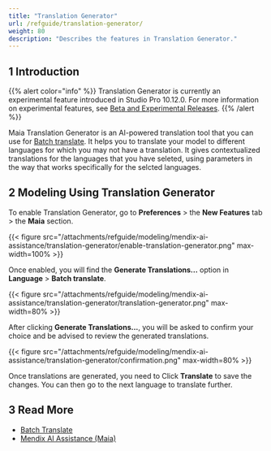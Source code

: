 ```yaml
---
title: "Translation Generator"
url: /refguide/translation-generator/
weight: 80
description: "Describes the features in Translation Generator."
---
```


## 1 Introduction 

{{% alert color="info" %}}
Translation Generator is currently an experimental feature introduced in Studio Pro 10.12.0. For more information on experimental features, see [Beta and Experimental Releases](/releasenotes/beta-features/).
{{% /alert %}}

 Maia Translation Generator is an AI-powered translation tool that you can use for [Batch translate](/refguide/batch-translate/). It helps you to translate your model to different languages for which you may not have a translation. It gives contextualized translations for the languages that you have seleted, using parameters in the way that works specifically for the selcted languages.

## 2 Modeling Using Translation Generator

To enable Translation Generator, go to **Preferences** > the **New Features** tab > the **Maia** section.

{{< figure src="/attachments/refguide/modeling/mendix-ai-assistance/translation-generator/enable-translation-generator.png" max-width=100% >}}

Once enabled, you will find the **Generate Translations...** option in **Language** > **Batch translate**. 

{{< figure src="/attachments/refguide/modeling/mendix-ai-assistance/translation-generator/translation-generator.png" max-width=80% >}}

After clicking **Generate Translations...**, you will be asked to confirm your choice and be advised to review the generated translations.

{{< figure src="/attachments/refguide/modeling/mendix-ai-assistance/translation-generator/confirmation.png" max-width=80% >}}

Once translations are generated, you need to Click **Translate** to save the changes. You can then go to the next language to translate further.

## 3 Read More

* [Batch Translate](/refguide/batch-translate/)
* [Mendix AI Assistance (Maia)](/refguide/mendix-ai-assistance/)
